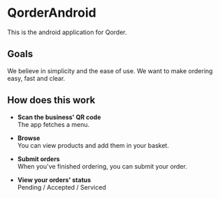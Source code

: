 QorderAndroid
=============

This is the android application for Qorder.


Goals
-----

We believe in simplicity and the ease of use. We want to make ordering easy, fast and clear.

How does this work
------------------

* **Scan the business' QR code**<br>
  The app fetches a menu.
  
* **Browse**<br>
  You can view products and add them in your basket.
  
* **Submit orders**<br>
  When you've finished ordering, you can submit your order.

* **View your orders' status**<br>
  Pending / Accepted / Serviced
